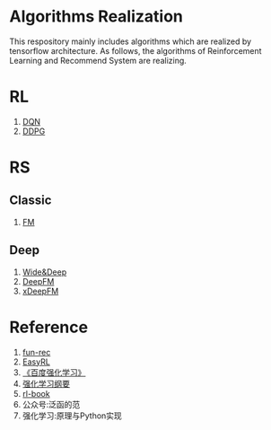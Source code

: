 # Algorithms Realization
This respository  mainly includes algorithms which are realized by tensorflow architecture. As follows, the algorithms of Reinforcement Learning and Recommend System are realizing.

# RL
1. [DQN](https://github.com/Evan-wyl/model-realization/blob/master/RL/DQN.py)
2. [DDPG](https://github.com/Evan-wyl/model-realization/blob/master/RL/DDPG.py)

# RS
## Classic
1. [FM](https://github.com/Evan-wyl/model-realization/blob/master/RS/classical/FM.py)

## Deep
1. [Wide&Deep](https://github.com/Evan-wyl/model-realization/tree/master/RS/deep/WideDeep)
2. [DeepFM](https://github.com/Evan-wyl/model-realization/tree/master/RS/deep/DeepFM)
3. [xDeepFM](https://github.com/Evan-wyl/model-realization/tree/master/RS/deep/xDeepFM)

# Reference
1. [fun-rec](https://github.com/datawhalechina/fun-rec)
2. [EasyRL](https://github.com/datawhalechina/easy-rl)
3. [《百度强化学习》](https://aistudio.baidu.com/aistudio/education/group/info/1335)
4. [强化学习纲要](https://github.com/zhoubolei/introRL)
5. [rl-book](https://github.com/zhiqingxiao/rl-book)
6. 公众号:泛函的范
7. 强化学习:原理与Python实现
